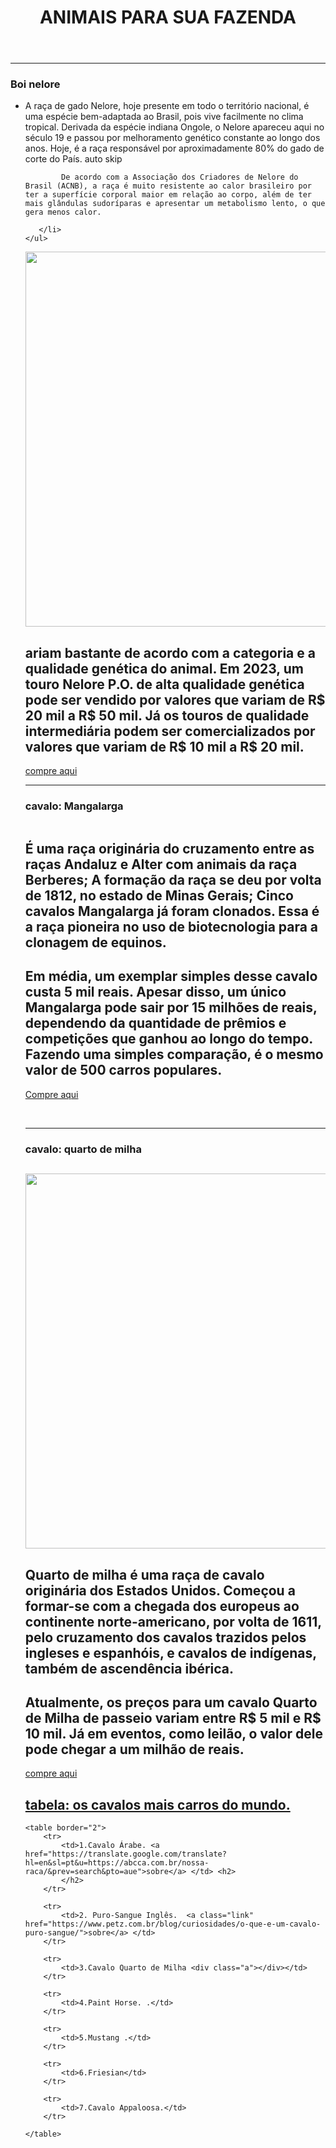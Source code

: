 <!DOCTYPE html>
<html lang="en">
<head>
    <meta charset="UTF-8">
    <meta name="viewport" content="width=device-width, initial-scale=1.0">
    <title>Document</title>
    <link rel="stylesheet" href="style.css">
    
</head>
<header>
<h1>ANIMAIS PARA SUA FAZENDA</h1>
</header>
<hr>
<h3>Boi nelore</h3>
<body>
    <ul>
        <li class="tex-1">A raça de gado Nelore, hoje presente em todo o território nacional, é uma espécie bem-adaptada ao Brasil, pois vive facilmente no clima tropical. Derivada da espécie indiana Ongole, o Nelore apareceu aqui no século 19 e passou por melhoramento genético constante ao longo dos anos. Hoje, é a raça responsável por aproximadamente 80% do gado de corte do País.
            auto skip
            
            De acordo com a Associação dos Criadores de Nelore do Brasil (ACNB), a raça é muito resistente ao calor brasileiro por ter a superfície corporal maior em relação ao corpo, além de ter mais glândulas sudoríparas e apresentar um metabolismo lento, o que gera menos calor.
            
       </li>
    </ul>


   
    
<center><img src="https://s2-oglobo.glbimg.com/JHdwICWkujZaPKtvsDJ0m0xylpQ=/0x0:698x476/888x0/smart/filters:strip_icc()/i.s3.glbimg.com/v1/AUTH_da025474c0c44edd99332dddb09cabe8/internal_photos/bs/2023/P/M/uFjzdETpOsdNJKvdT3fg/vaca.png" width="900" height="600" alt=""></center>

<h2>ariam bastante de acordo com a categoria e a qualidade genética do animal. Em 2023, um touro Nelore P.O. de alta qualidade genética pode ser vendido por valores que variam de R$ 20 mil a R$ 50 mil. Já os touros de qualidade intermediária podem ser comercializados por valores que variam de R$ 10 mil a R$ 20 mil.</h2>
<a class="button1" href="https://www.mfrural.com.br/detalhe/810722/novilhas-nelore-prenhas">compre aqui</a>

<br>

<hr>

<h3><strong>cavalo: Mangalarga</strong></h3>

<center><img src="https://vedovatipisos.com.br/wp-content/uploads/2016/11/Mangalarga-marchador.jpg" alt=""></center>

<h2>É uma raça originária do cruzamento entre as raças Andaluz e Alter com animais da raça Berberes; A formação da raça se deu por volta de 1812, no estado de Minas Gerais; Cinco cavalos Mangalarga já foram clonados. Essa é a raça pioneira no uso de biotecnologia para a clonagem de equinos.</h2>

<h2>Em média, um exemplar simples desse cavalo custa 5 mil reais. Apesar disso, um único Mangalarga pode sair por 15 milhões de reais, dependendo da quantidade de prêmios e competições que ganhou ao longo do tempo. Fazendo uma simples comparação, é o mesmo valor de 500 carros populares.</h2>

<a  class="button1" href="https://www.olx.com.br/anuncios/cavalo-mangalarga-inteiro">Compre aqui</a>

<br>

<hr>

<h3><strong>cavalo: quarto de milha</strong></h3>

<h2> <center><img src="https://www.lancerural.com.br/wp-content/uploads/2016/12/quartodemilha640.jpg" alt="" width="900" height="600"></h2></center>

<h2>Quarto de milha é uma raça de cavalo originária dos Estados Unidos. Começou a formar-se com a chegada dos europeus ao continente norte-americano, por volta de 1611, pelo cruzamento dos cavalos trazidos pelos ingleses e espanhóis, e cavalos de indígenas, também de ascendência ibérica.</h2><h2>Atualmente, os preços para um cavalo Quarto de Milha de passeio variam entre R$ 5 mil e R$ 10 mil. Já em eventos, como leilão, o valor dele pode chegar a um milhão de reais.</h2>

<a class="button1" href="https://mg.olx.com.br/belo-horizonte-e-regiao/animais-de-estimacao/cavalos/quarto-de-milha-registrado-de-team-penning-1331545078">compre aqui</a>


<h2><u>tabela: os cavalos mais carros do mundo.</u></h2>



<main>
    <div class="tabela">

      
    <table border="2">
        <tr>
            <td>1.Cavalo Árabe. <a href="https://translate.google.com/translate?hl=en&sl=pt&u=https://abcca.com.br/nossa-raca/&prev=search&pto=aue">sobre</a> </td> <h2> 
            </h2>
        </tr>

        <tr>
            <td>2. Puro-Sangue Inglês.  <a class="link" href="https://www.petz.com.br/blog/curiosidades/o-que-e-um-cavalo-puro-sangue/">sobre</a> </td>
        </tr>

        <tr>
            <td>3.Cavalo Quarto de Milha <div class="a"></div></td>
        </tr>

        <tr>
            <td>4.Paint Horse. .</td>
        </tr>

        <tr>
            <td>5.Mustang .</td>
        </tr>

        <tr>
            <td>6.Friesian</td>
        </tr>

        <tr>
            <td>7.Cavalo Appaloosa.</td>
        </tr>

    </table>
</div>
</body>
</html>
